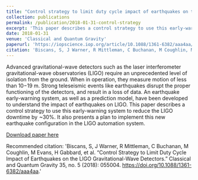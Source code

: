 ```yaml
---
title: "Control strategy to limit duty cycle impact of earthquakes on the LIGO gravitational-wave detectors"
collection: publications
permalink: /publication/2018-01-31-control-strategy
excerpt: 'This paper describes a control strategy to use this early-warning system to reduce the LIGO downtime by  ~30%. It also presents a plan to implement this new earthquake configuration in the LIGO automation system.'
date: 2018-01-31
venue: 'Classical and Quantum Gravity'
paperurl: 'https://iopscience.iop.org/article/10.1088/1361-6382/aaa4aa/meta'
citation: 'Biscans, S, J Warner, R Mittleman, C Buchanan, M Coughlin, M Evans, H Gabbard, et al. “Control Strategy to Limit Duty Cycle Impact of Earthquakes on the LIGO Gravitational-Wave Detectors.” Classical and Quantum Gravity 35, no. 5 (2018): 055004. https://doi.org/10.1088/1361-6382/aaa4aa.'
---
```


Advanced gravitational-wave detectors such as the laser interferometer gravitational-wave observatories (LIGO) require an unprecedented level of isolation from the ground. When in operation, they measure motion of less than 10−19 m. Strong teleseismic events like earthquakes disrupt the proper functioning of the detectors, and result in a loss of data. An earthquake early-warning system, as well as a prediction model, have been developed to understand the impact of earthquakes on LIGO. This paper describes a control strategy to use this early-warning system to reduce the LIGO downtime by  ~30%. It also presents a plan to implement this new earthquake configuration in the LIGO automation system.

[Download paper here](https://iopscience.iop.org/article/10.1088/1361-6382/aaa4aa/meta)

Recommended citation: 'Biscans, S, J Warner, R Mittleman, C Buchanan, M Coughlin, M Evans, H Gabbard, et al. “Control Strategy to Limit Duty Cycle Impact of Earthquakes on the LIGO Gravitational-Wave Detectors.” Classical and Quantum Gravity 35, no. 5 (2018): 055004. https://doi.org/10.1088/1361-6382/aaa4aa.'
